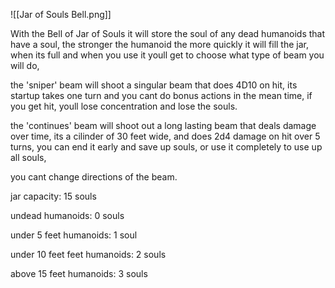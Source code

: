 ![[Jar of Souls Bell.png]]

With the Bell of Jar of Souls it will store the soul of any dead humanoids that have a soul, the stronger the humanoid the more quickly it will fill the jar, when its full and when you use it youll get to choose what type of beam you will do, 

the 'sniper' beam will shoot a singular beam that does 4D10 on hit, its startup takes one turn and you cant do bonus actions in the mean time, if you get hit, youll lose concentration and lose the souls. 

the 'continues' beam will shoot out a long lasting beam that deals damage over time, its a cilinder of 30 feet wide, and does 2d4 damage on hit over 5 turns, you can end it early and save up souls, or use it completely to use up all souls,


you cant change directions of the beam.

jar capacity: 15 souls

undead humanoids: 0 souls

under 5 feet humanoids: 1 soul

under 10 feet feet humanoids: 2 souls

above 15 feet humanoids: 3 souls



